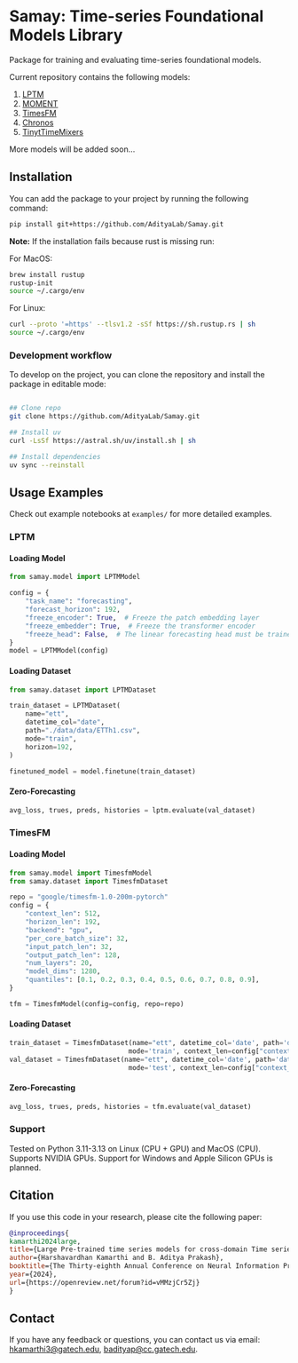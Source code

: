 # Samay: Time-series Foundational Models Library

Package for training and evaluating time-series foundational models.

Current repository contains the following models:

1. [LPTM](https://arxiv.org/abs/2311.11413)
2. [MOMENT](https://arxiv.org/abs/2402.03885)
3. [TimesFM](https://arxiv.org/html/2310.10688v2)
4. [Chronos](https://arxiv.org/abs/2403.07815)
5. [TinytTimeMixers](https://arxiv.org/abs/2401.03955)

More models will be added soon...

## Installation

You can add the package to your project by running the following command:

```bash
pip install git+https://github.com/AdityaLab/Samay.git
```

**Note:** If the installation fails because rust is missing run:

For MacOS:

```bash
brew install rustup
rustup-init
source ~/.cargo/env
```

For Linux:

```bash
curl --proto '=https' --tlsv1.2 -sSf https://sh.rustup.rs | sh
source ~/.cargo/env
```

### Development workflow

To develop on the project, you can clone the repository and install the package in editable mode:

```bash

## Clone repo
git clone https://github.com/AdityaLab/Samay.git

## Install uv
curl -LsSf https://astral.sh/uv/install.sh | sh

## Install dependencies
uv sync --reinstall
```

## Usage Examples

Check out example notebooks at `examples/` for more detailed examples. 

### LPTM

#### Loading Model

```python
from samay.model import LPTMModel

config = {
    "task_name": "forecasting",
    "forecast_horizon": 192,
    "freeze_encoder": True,  # Freeze the patch embedding layer
    "freeze_embedder": True,  # Freeze the transformer encoder
    "freeze_head": False,  # The linear forecasting head must be trained
}
model = LPTMModel(config)
```

#### Loading Dataset

```python
from samay.dataset import LPTMDataset

train_dataset = LPTMDataset(
    name="ett",
    datetime_col="date",
    path="./data/data/ETTh1.csv",
    mode="train",
    horizon=192,
)

finetuned_model = model.finetune(train_dataset)
```

#### Zero-Forecasting

```python
avg_loss, trues, preds, histories = lptm.evaluate(val_dataset)
```

### TimesFM

#### Loading Model

```python
from samay.model import TimesfmModel
from samay.dataset import TimesfmDataset

repo = "google/timesfm-1.0-200m-pytorch"
config = {
    "context_len": 512,
    "horizon_len": 192,
    "backend": "gpu",
    "per_core_batch_size": 32,
    "input_patch_len": 32,
    "output_patch_len": 128,
    "num_layers": 20,
    "model_dims": 1280,
    "quantiles": [0.1, 0.2, 0.3, 0.4, 0.5, 0.6, 0.7, 0.8, 0.9],
}

tfm = TimesfmModel(config=config, repo=repo)
```

#### Loading Dataset

```python
train_dataset = TimesfmDataset(name="ett", datetime_col='date', path='data/ETTh1.csv', 
                              mode='train', context_len=config["context_len"], horizon_len=128)
val_dataset = TimesfmDataset(name="ett", datetime_col='date', path='data/ETTh1.csv',
                              mode='test', context_len=config["context_len"], horizon_len=config["horizon_len"])
```

#### Zero-Forecasting

```python
avg_loss, trues, preds, histories = tfm.evaluate(val_dataset)
```

### Support

Tested on Python 3.11-3.13 on Linux (CPU + GPU) and MacOS (CPU). Supports NVIDIA GPUs.
Support for Windows and Apple Silicon GPUs is planned.

## Citation

If you use this code in your research, please cite the following paper:

```bibtex
@inproceedings{
kamarthi2024large,
title={Large Pre-trained time series models for cross-domain Time series analysis tasks},
author={Harshavardhan Kamarthi and B. Aditya Prakash},
booktitle={The Thirty-eighth Annual Conference on Neural Information Processing Systems},
year={2024},
url={https://openreview.net/forum?id=vMMzjCr5Zj}
}
```

## Contact

If you have any feedback or questions, you can contact us via email: <hkamarthi3@gatech.edu>, <badityap@cc.gatech.edu>.
